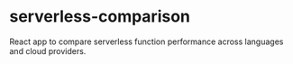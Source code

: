 # serverless-comparison
React app to compare serverless function performance across languages and cloud providers.
